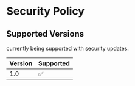 # Security Policy

## Supported Versions

currently being supported with security updates.

| Version | Supported          |
| ------- | ------------------ |
|   1.0   | :white_check_mark: |
